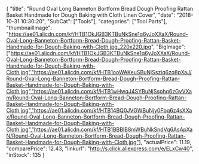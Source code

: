 {
	"title": "Round Oval Long Banneton Bortform Bread Dough Proofing Rattan Basket Handmade for Dough Baking with Cloth Linen Cover",
	"date": "2018-10-31 10:30:20",
	"SubCat": ["Tools"],
	"categories": ["Tool Parts"],
	"thumbnailImage": "https://ae01.alicdn.com/kf/HTB1OkJGB3KTBuNkSne1q6yJoXXaX/Round-Oval-Long-Banneton-Bortform-Bread-Dough-Proofing-Rattan-Basket-Handmade-for-Dough-Baking-with-Cloth.jpg_220x220.jpg",
	"BigImage": ["https://ae01.alicdn.com/kf/HTB1OkJGB3KTBuNkSne1q6yJoXXaX/Round-Oval-Long-Banneton-Bortform-Bread-Dough-Proofing-Rattan-Basket-Handmade-for-Dough-Baking-with-Cloth.jpg","https://ae01.alicdn.com/kf/HTB1ooWAKeuSBuNjSsziq6zq8pXaJ/Round-Oval-Long-Banneton-Bortform-Bread-Dough-Proofing-Rattan-Basket-Handmade-for-Dough-Baking-with-Cloth.jpg","https://ae01.alicdn.com/kf/HTB1wHwqJ4SYBuNjSsphq6zGvVXam/Round-Oval-Long-Banneton-Bortform-Bread-Dough-Proofing-Rattan-Basket-Handmade-for-Dough-Baking-with-Cloth.jpg","https://ae01.alicdn.com/kf/HTB14BQ0JVGWBuNjy0Fbq6z4sXXax/Round-Oval-Long-Banneton-Bortform-Bread-Dough-Proofing-Rattan-Basket-Handmade-for-Dough-Baking-with-Cloth.jpg","https://ae01.alicdn.com/kf/HTB1BBBlB8mWBuNkSndVq6AsApXaN/Round-Oval-Long-Banneton-Bortform-Bread-Dough-Proofing-Rattan-Basket-Handmade-for-Dough-Baking-with-Cloth.jpg"],
	"actualPrice": 11.19,
	"comparePrice": 12.43,
	"linkurl": "http://s.click.aliexpress.com/e/ELxCw40",
	"inStock": 135
}
